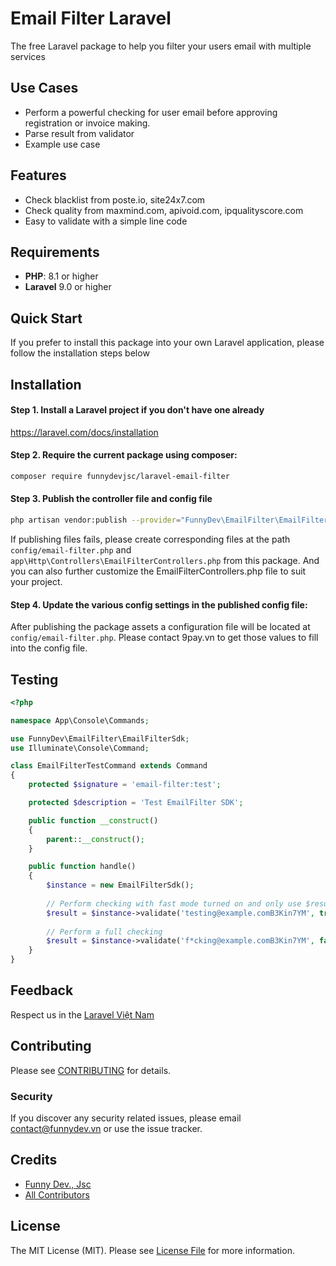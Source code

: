 # Email Filter Laravel

The free Laravel package to help you filter your users email with multiple services

## Use Cases

- Perform a powerful checking for user email before approving registration or invoice making.
- Parse result from validator
- Example use case

## Features

- Check blacklist from poste.io, site24x7.com
- Check quality from maxmind.com, apivoid.com, ipqualityscore.com
- Easy to validate with a simple line code

## Requirements

- **PHP**: 8.1 or higher
- **Laravel** 9.0 or higher

## Quick Start

If you prefer to install this package into your own Laravel application, please follow the installation steps below

## Installation

#### Step 1. Install a Laravel project if you don't have one already

https://laravel.com/docs/installation

#### Step 2. Require the current package using composer:

```bash
composer require funnydevjsc/laravel-email-filter
```

#### Step 3. Publish the controller file and config file

```bash
php artisan vendor:publish --provider="FunnyDev\EmailFilter\EmailFilterServiceProvider" --tag="email-filter"
```

If publishing files fails, please create corresponding files at the path `config/email-filter.php` and `app\Http\Controllers\EmailFilterControllers.php` from this package. And you can also further customize the EmailFilterControllers.php file to suit your project.

#### Step 4. Update the various config settings in the published config file:

After publishing the package assets a configuration file will be located at <code>config/email-filter.php</code>. Please contact 9pay.vn to get those values to fill into the config file.

<!--- ## Usage --->

## Testing

``` php
<?php

namespace App\Console\Commands;

use FunnyDev\EmailFilter\EmailFilterSdk;
use Illuminate\Console\Command;

class EmailFilterTestCommand extends Command
{
    protected $signature = 'email-filter:test';

    protected $description = 'Test EmailFilter SDK';

    public function __construct()
    {
        parent::__construct();
    }

    public function handle()
    {
        $instance = new EmailFilterSdk();
        
        // Perform checking with fast mode turned on and only use $result['recommended'] as signal (true/false)
        $result = $instance->validate('testing@example.comB3Kin7YM', true);
        
        // Perform a full checking
        $result = $instance->validate('f*cking@example.comB3Kin7YM', false);
    }
}
```

## Feedback

Respect us in the [Laravel Việt Nam](https://www.facebook.com/groups/167363136987053)

## Contributing

Please see [CONTRIBUTING](CONTRIBUTING.md) for details.

### Security

If you discover any security related issues, please email contact@funnydev.vn or use the issue tracker.

## Credits

- [Funny Dev., Jsc](https://github.com/funnydevjsc)
- [All Contributors](../../contributors)

## License

The MIT License (MIT). Please see [License File](LICENSE.md) for more information.
